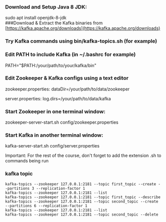 
### Download and Setup Java 8 JDK:

sudo apt install openjdk-8-jdk   
###Download & Extract the Kafka binaries from 
[https://kafka.apache.org/downloads](https://kafka.apache.org/downloads)

### Try Kafka commands using bin/kafka-topics.sh (for example)

### Edit PATH to include Kafka (in ~/.bashrc for example) 
PATH="$PATH:/your/path/to/your/kafka/bin"

### Edit Zookeeper & Kafka configs using a text editor

zookeeper.properties: dataDir=/your/path/to/data/zookeeper

server.properties: log.dirs=/your/path/to/data/kafka

### Start Zookeeper in one terminal window: 
zookeeper-server-start.sh config/zookeeper.properties

### Start Kafka in another terminal window: 
kafka-server-start.sh config/server.properties

Important: For the rest of the course, don't forget to add the extension .sh to commands being run

### kafka topic
```
kafka-topics --zookeeper 127.0.0.1:2181 --topic first_topic --create --partitions 3 --replication-factor 1
kafka-topics --zookeeper 127.0.0.1:2181 --list
kafka-topics --zookeeper 127.0.0.1:2181 --topic first_topic --describe
kafka-topics --zookeeper 127.0.0.1:2181 --topic second_topic --create --partitions 6 --replication-factor 1
kafka-topics --zookeeper 127.0.0.1:2181 --list
kafka-topics --zookeeper 127.0.0.1:2181 --topic second_topic --delete
```
